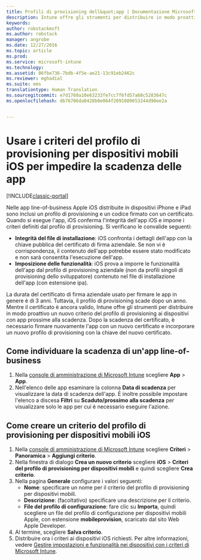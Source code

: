 ```yaml
---
title: Profili di provisioning dell&quot;app | Documentazione Microsoft
description: Intune offre gli strumenti per distribuire in modo proattivo un nuovo criterio del profilo di provisioning ai dispositivi con app prossime alla scadenza.
keywords: 
author: robstackmsft
ms.author: robstack
manager: angrobe
ms.date: 12/27/2016
ms.topic: article
ms.prod: 
ms.service: microsoft-intune
ms.technology: 
ms.assetid: 86fbe736-7bdb-4f5e-ae21-13c91eb2462c
ms.reviewer: mghadial
ms.suite: ems
translationtype: Human Translation
ms.sourcegitcommit: e7d1760a10e63233fe7cc7f6fd57a68c5283647c
ms.openlocfilehash: db76786da0428b0e064f2091089653244d90ee2a


---
```


# <a name="use-ios-mobile-provisioning-profile-policies-to-prevent-your-apps-from-expiring"></a>Usare i criteri del profilo di provisioning per dispositivi mobili iOS per impedire la scadenza delle app

[!INCLUDE[classic-portal](../includes/classic-portal.md)]

Nelle app line-of-business Apple iOS distribuite in dispositivi iPhone e iPad sono inclusi un profilo di provisioning e un codice firmato con un certificato. Quando si esegue l'app, iOS conferma l'integrità dell'app iOS e impone i criteri definiti dal profilo di provisioning. Si verificano le convalide seguenti:

- **Integrità del file di installazione**: iOS confronta i dettagli dell'app con la chiave pubblica del certificato di firma aziendale. Se non vi è corrispondenza, il contenuto dell'app potrebbe essere stato modificato e non sarà consentita l'esecuzione dell'app.
- **Imposizione delle funzionalità**: iOS prova a imporre le funzionalità dell'app dal profilo di provisioning aziendale (non da profili singoli di provisioning dello sviluppatore) contenuto nel file di installazione dell'app (con estensione ipa).


La durata del certificato di firma aziendale usato per firmare le app in genere è di 3 anni. Tuttavia, il profilo di provisioning scade dopo un anno. Mentre il certificato è ancora valido, Intune offre gli strumenti per distribuire in modo proattivo un nuovo criterio del profilo di provisioning ai dispositivi con app prossime alla scadenza.
Dopo la scadenza del certificato, è necessario firmare nuovamente l'app con un nuovo certificato e incorporare un nuovo profilo di provisioning con la chiave del nuovo certificato.



## <a name="how-to-find-out-when-a-line-of-business-app-will-expire"></a>Come individuare la scadenza di un'app line-of-business

1. Nella [console di amministrazione di Microsoft Intune](https://manage.microsoft.com) scegliere **App** > **App**.
2. Nell'elenco delle app esaminare la colonna **Data di scadenza** per visualizzare la data di scadenza dell'app. È inoltre possibile impostare l'elenco a discesa **Filtri** su **Scaduto/prossimo alla scadenza** per visualizzare solo le app per cui è necessario eseguire l'azione.

## <a name="how-to-create-an-ios-mobile-provisioning-profile-policy"></a>Come creare un criterio del profilo di provisioning per dispositivi mobili iOS


1. Nella [console di amministrazione di Microsoft Intune](https://manage.microsoft.com) scegliere **Criteri** > **Panoramica** > **Aggiungi criterio**.
2. Nella finestra di dialogo **Crea un nuovo criterio** scegliere **iOS** > **Criteri del profilo di provisioning per dispositivi mobili** e quindi scegliere **Crea criterio**.
3. Nella pagina **Generale** configurare i valori seguenti:
    - **Nome**: specificare un nome per il criterio del profilo di provisioning per dispositivi mobili.
    - **Descrizione**: (facoltativo) specificare una descrizione per il criterio.
    - **File del profilo di configurazione**: fare clic su **Importa**, quindi scegliere un file del profilo di configurazione per dispositivi mobili Apple, con estensione **mobileprovision**, scaricato dal sito Web Apple Developer.
4. Al termine, scegliere **Salva criterio**.
5. Distribuire ora i criteri ai dispositivi iOS richiesti. Per altre informazioni, vedere [Gestire impostazioni e funzionalità nei dispositivi con i criteri di Microsoft Intune](manage-settings-and-features-on-your-devices-with-microsoft-intune-policies.md).



<!--HONumber=Dec16_HO5-->


